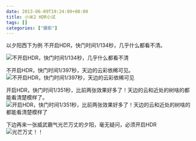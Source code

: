 ```yaml
---
date: 2013-06-09T19:24:09+08:00
title: 小米2 HDR小试
tags: []
categories: ["摄影"]
---
```


以夕阳西下为例
不开启HDR，快门时间1/134秒，几乎什么都看不清。

![不开启HDR，快门时间1/134秒，几乎什么都看不清](http://7xojrx.com1.z0.glb.clouddn.com/images/misc/hdrtest_no_long.jpg-q75)

不开启HDR，快门时间1/397秒，天边的云彩依稀可见。
![不开启HDR，快门时间1/397秒，天边的云彩依稀可见](http://7xojrx.com1.z0.glb.clouddn.com/images/misc/hdrtest_no_short.jpg-q75)
<!--more-->
开启HDR，快门时间1/351秒，比前两张效果好多了！天边的云和近处的树啥的都能看清楚模样了。
![开启HDR，快门时间1/351秒，比前两张效果好多了！天边的云和近处的树啥的都能看清楚模样了](http://7xojrx.com1.z0.glb.clouddn.com/images/misc/hdrtest_yes.jpg-q75)

下边再来一张威武霸气光芒万丈的夕阳，毫无疑问，必须开启HDR
![光芒万丈！！](http://7xojrx.com1.z0.glb.clouddn.com/images/misc/hdr-sunset.jpg-q75)